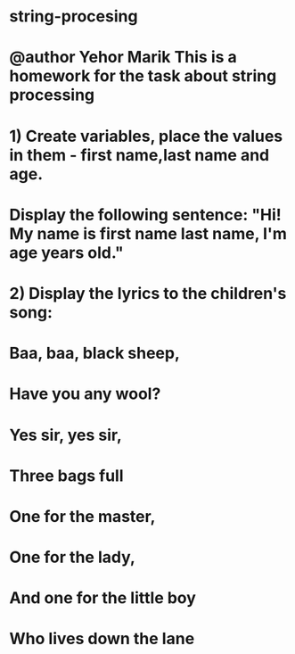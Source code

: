 # string-procesing
# @author Yehor Marik This is a homework for the task about string processing
# 1) Create variables, place the values in them - first name,last name and age.
# Display the following sentence: "Hi! My name is first name last name, I'm age years old."
#
# 2) Display the lyrics to the children's song:
#
# Baa, baa, black sheep,
#
# Have you any wool?
#
# Yes sir, yes sir,
#
# Three bags full
#
#
#
# One for the master,
#
# One for the lady,
#
# And one for the little boy
#
# Who lives down the lane